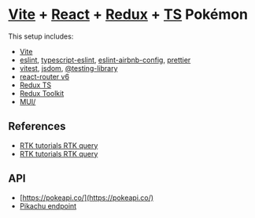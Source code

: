 # [Vite](https://vitejs.dev/) + [React](https://reactjs.org/) + [Redux](https://redux.js.org/) + [TS](https://www.typescriptlang.org/) Pokémon

This setup includes:
* [Vite](https://vitejs.dev/)
* [eslint](https://eslint.org/), [typescript-eslint](https://typescript-eslint.io/),
[eslint-airbnb-config](https://github.com/airbnb/javascript), [prettier](https://prettier.io/)
* [vitest](https://vitest.dev/), [jsdom](https://github.com/jsdom/jsdom),
[@testing-library](https://testing-library.com/)
* [react-router v6](https://reactrouter.com/en/main)
* [Redux TS](https://redux.js.org/usage/usage-with-typescript)
* [Redux Toolkit](https://redux-toolkit.js.org/introduction/getting-started)
* [MUI/](https://mui.com/)

## References
* [RTK tutorials RTK query](https://redux-toolkit.js.org/tutorials/rtk-query)
* [RTK tutorials RTK
query](https://redux-toolkit.js.org/tutorials/rtk-query)

## API
* [https://pokeapi.co/](https://pokeapi.co/)
* [Pikachu endpoint](https://pokeapi.co/api/v2/pokemon/pikachu)
